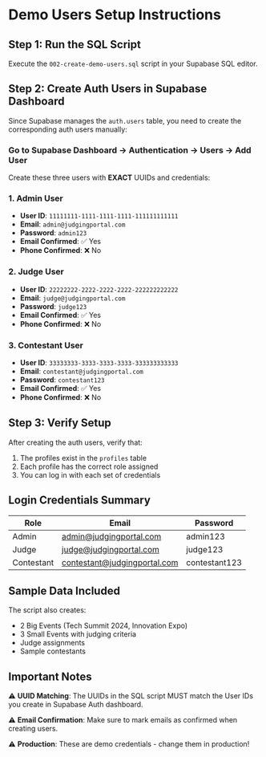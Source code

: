 # Demo Users Setup Instructions

## Step 1: Run the SQL Script
Execute the `002-create-demo-users.sql` script in your Supabase SQL editor.

## Step 2: Create Auth Users in Supabase Dashboard

Since Supabase manages the `auth.users` table, you need to create the corresponding auth users manually:

### Go to Supabase Dashboard → Authentication → Users → Add User

Create these three users with **EXACT** UUIDs and credentials:

### 1. Admin User
- **User ID**: `11111111-1111-1111-1111-111111111111`
- **Email**: `admin@judgingportal.com`
- **Password**: `admin123`
- **Email Confirmed**: ✅ Yes
- **Phone Confirmed**: ❌ No

### 2. Judge User  
- **User ID**: `22222222-2222-2222-2222-222222222222`
- **Email**: `judge@judgingportal.com`
- **Password**: `judge123`
- **Email Confirmed**: ✅ Yes
- **Phone Confirmed**: ❌ No

### 3. Contestant User
- **User ID**: `33333333-3333-3333-3333-333333333333`
- **Email**: `contestant@judgingportal.com`
- **Password**: `contestant123`
- **Email Confirmed**: ✅ Yes
- **Phone Confirmed**: ❌ No

## Step 3: Verify Setup

After creating the auth users, verify that:

1. The profiles exist in the `profiles` table
2. Each profile has the correct role assigned
3. You can log in with each set of credentials

## Login Credentials Summary

| Role | Email | Password |
|------|-------|----------|
| Admin | admin@judgingportal.com | admin123 |
| Judge | judge@judgingportal.com | judge123 |
| Contestant | contestant@judgingportal.com | contestant123 |

## Sample Data Included

The script also creates:
- 2 Big Events (Tech Summit 2024, Innovation Expo)
- 3 Small Events with judging criteria
- Judge assignments
- Sample contestants

## Important Notes

⚠️ **UUID Matching**: The UUIDs in the SQL script MUST match the User IDs you create in Supabase Auth dashboard.

⚠️ **Email Confirmation**: Make sure to mark emails as confirmed when creating users.

⚠️ **Production**: These are demo credentials - change them in production!
